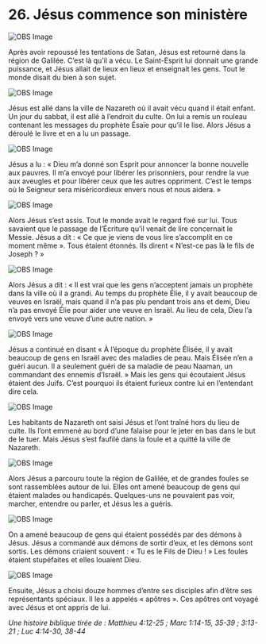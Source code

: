 # 26. Jésus commence son ministère

![OBS Image](https://cdn.door43.org/obs/jpg/360px/obs-en-26-01.jpg)

Après avoir repoussé les tentations de Satan, Jésus est retourné dans la région de Galilée. C’est là qu’il a vécu. Le Saint-Esprit lui donnait une grande puissance, et Jésus allait de lieux en lieux et enseignait les gens. Tout le monde disait du bien à son sujet.

![OBS Image](https://cdn.door43.org/obs/jpg/360px/obs-en-26-02.jpg)

Jésus est allé dans la ville de Nazareth où il avait vécu quand il était enfant. Un jour du sabbat, il est allé à l’endroit du culte. On lui a remis un rouleau contenant les messages du prophète Ésaïe pour qu’il le lise. Alors Jésus a déroulé le livre et en a lu un passage.

![OBS Image](https://cdn.door43.org/obs/jpg/360px/obs-en-26-03.jpg)

Jésus a lu : « Dieu m’a donné son Esprit pour annoncer la bonne nouvelle aux pauvres. Il m’a envoyé pour libérer les prisonniers, pour rendre la vue aux aveugles et pour libérer ceux que les autres oppriment. C’est le temps où le Seigneur sera miséricordieux envers nous et nous aidera. »

![OBS Image](https://cdn.door43.org/obs/jpg/360px/obs-en-26-04.jpg)

Alors Jésus s’est assis. Tout le monde avait le regard fixé sur lui. Tous savaient que le passage de l’Écriture qu’il venait de lire concernait le Messie. Jésus a dit : « Ce que je viens de vous lire s’accomplit en ce moment même ». Tous étaient étonnés. Ils dirent « N’est-ce pas là le fils de Joseph ? »

![OBS Image](https://cdn.door43.org/obs/jpg/360px/obs-en-26-05.jpg)

Alors Jésus a dit : « Il est vrai que les gens n’acceptent jamais un prophète dans la ville où il a grandi. Au temps du prophète Élie, il y avait beaucoup de veuves en Israël, mais quand il n’a pas plu pendant trois ans et demi, Dieu n’a pas envoyé Élie pour aider une veuve en Israël. Au lieu de cela, Dieu l’a envoyé vers une veuve d’une autre nation. »

![OBS Image](https://cdn.door43.org/obs/jpg/360px/obs-en-26-06.jpg)

Jésus a continué en disant « À l’époque du prophète Élisée, il y avait beaucoup de gens en Israël avec des maladies de peau. Mais Élisée n’en a guéri aucun. Il a seulement guéri de sa maladie de peau Naaman, un commandant des ennemis d’Israël. » Mais les gens qui écoutaient Jésus étaient des Juifs. C’est pourquoi ils étaient furieux contre lui en l’entendant dire cela.

![OBS Image](https://cdn.door43.org/obs/jpg/360px/obs-en-26-07.jpg)

Les habitants de Nazareth ont saisi Jésus et l’ont traîné hors du lieu de culte. Ils l’ont emmené au bord d’une falaise pour le jeter en bas dans le but de le tuer. Mais Jésus s’est faufilé dans la foule et a quitté la ville de Nazareth.

![OBS Image](https://cdn.door43.org/obs/jpg/360px/obs-en-26-08.jpg)

Alors Jésus a parcouru toute la région de Galilée, et de grandes foules se sont rassemblées autour de lui. Elles ont amené beaucoup de gens qui étaient malades ou handicapés. Quelques-uns ne pouvaient pas voir, marcher, entendre ou parler, et Jésus les a guéris.

![OBS Image](https://cdn.door43.org/obs/jpg/360px/obs-en-26-09.jpg)

On a amené beaucoup de gens qui étaient possédés par des démons à Jésus. Jésus a commandé aux démons de sortir d’eux, et les démons sont sortis. Les démons criaient souvent : « Tu es le Fils de Dieu ! » Les foules étaient stupéfaites et elles louaient Dieu.

![OBS Image](https://cdn.door43.org/obs/jpg/360px/obs-en-26-10.jpg)

Ensuite, Jésus a choisi douze hommes d’entre ses disciples afin d’être ses représentants spéciaux. Il les a appelés « apôtres ». Ces apôtres ont voyagé avec Jésus et ont appris de lui.

_Une histoire biblique tirée de : Matthieu 4:12-25 ; Marc 1:14-15, 35-39 ; 3:13-21 ; Luc 4:14-30, 38-44_